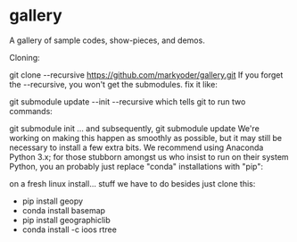 # gallery
A gallery of sample codes, show-pieces, and demos.

Cloning:

git clone --recursive https://github.com/markyoder/gallery.git
If you forget the --recursive, you won't get the submodules. fix it like:

git submodule update --init --recursive which tells git to run two commands:

git submodule init ... and subsequently, git submodule update
We're working on making this happen as smoothly as possible, but it may still be necessary to install a few extra bits. We recommend using Anaconda Python 3.x; for those stubborn amongst us who insist to run on their system Python, you an probably just replace "conda" installations with "pip":

on a fresh linux install... stuff we have to do besides just clone this:

- pip install geopy
- conda install basemap
- pip install geographiclib
- conda install -c ioos rtree
